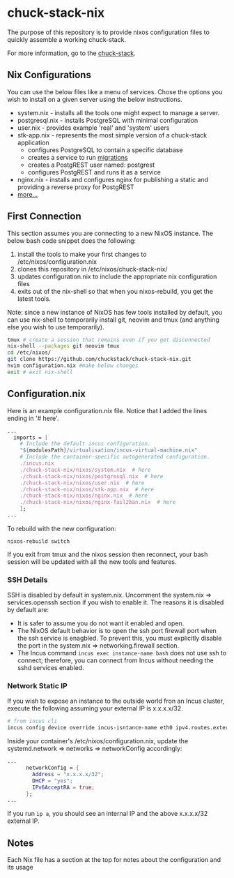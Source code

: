 # chuck-stack-nix

The purpose of this repository is to provide nixos configuration files to quickly assemble a working chuck-stack.

For more information, go to the [chuck-stack](https://chuck-stack.org).

## Nix Configurations

You can use the below files like a menu of services. Chose the options you wish to install on a given server using the below instructions.

- system.nix - installs all the tools one might expect to manage a server.
- postgresql.nix - installs PostgreSQL with minimal configuration
- user.nix - provides example 'real' and 'system' users
- stk-app.nix - represents the most simple version of a chuck-stack application
  - configures PostgreSQL to contain a specific database
  - creates a service to run [migrations](https://github.com/chuckstack/stk-todo-app-sql)
  - creates a PostgREST user named: postgrest
  - configures PostgREST and runs it as a service
- nginx.nix - installs and configures nginx for publishing a static and providing a reverse proxy for PostgREST
- [more...](./nixos/)

## First Connection

This section assumes you are connecting to a new NixOS instance. The below bash code snippet does the following:

1. install the tools to make your first changes to /etc/nixos/configuration.nix
1. clones this repository in /etc/nixos/chuck-stack-nix/
1. updates configuration.nix to include the appropriate nix configuration files
1. exits out of the nix-shell so that when you nixos-rebuild, you get the latest tools.

Note: since a new instance of NixOS has few tools installed by default, you can use nix-shell to temporarily install git, neovim and tmux (and anything else you wish to use temporarily).

```bash
tmux # create a session that remains even if you get disconnected
nix-shell --packages git neovim tmux
cd /etc/nixos/
git clone https://github.com/chuckstack/chuck-stack-nix.git
nvim configuration.nix #make below changes
exit # exit nix-shell
```
## Configuration.nix

Here is an example configuration.nix file. Notice that I added the lines ending in '# here'. 

```nix
...
  imports = [
    # Include the default incus configuration.
    "${modulesPath}/virtualisation/incus-virtual-machine.nix"
    # Include the container-specific autogenerated configuration.
    ./incus.nix
    ./chuck-stack-nix/nixos/system.nix  # here
    ./chuck-stack-nix/nixos/postgresql.nix  # here
    ./chuck-stack-nix/nixos/user.nix  # here
    ./chuck-stack-nix/nixos/stk-app.nix  # here
    ./chuck-stack-nix/nixos/nginx.nix  # here
    ./chuck-stack-nix/nixos/nginx-fail2ban.nix  # here
    ];
...
```

To rebuild with the new configuration:
```
nixos-rebuild switch
```
If you exit from tmux and the nixos session then reconnect, your bash session will be updated with all the new tools and features.

### SSH Details

SSH is disabled by default in system.nix. Uncomment the system.nix => services.openssh section if you wish to enable it. The reasons it is disabled by default are:

- It is safer to assume you do not want it enabled and open.
- The NixOS default behavior is to open the ssh port firewall port when the ssh service is enagbled. To prevent this, you must explicitly disable the port in the system.nix => networking.firewall section.
- The Incus command `incus exec instance-name bash` does not use ssh to connect; therefore, you can connect from Incus without needing the sshd services enabled.

### Network Static IP

If you wish to expose an instance to the outside world fron an Incus cluster, execute the following assuming your external IP is x.x.x.x/32.

```bash
# from incus cli
incus config device override incus-isntance-name eth0 ipv4.routes.external=x.x.x.x/32
```

Inside your container's /etc/nixos/configuration.nix, update the systemd.network => networks => networkConfig accordingly:
```nix
...
      networkConfig = {
        Address = "x.x.x.x/32";
        DHCP = "yes";
        IPv6AcceptRA = true;
      };
...
```
If you run `ip a`, you should see an internal IP and the above x.x.x.x/32 external IP.

##  Notes

Each Nix file has a section at the top for notes about the configuration and its usage
